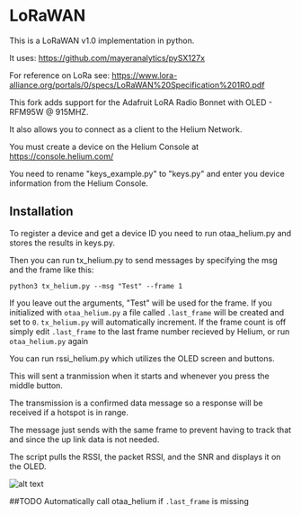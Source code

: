 # LoRaWAN
This is a LoRaWAN v1.0 implementation in python.

It uses: https://github.com/mayeranalytics/pySX127x

For reference on LoRa see: https://www.lora-alliance.org/portals/0/specs/LoRaWAN%20Specification%201R0.pdf

This fork adds support for the Adafruit LoRA Radio Bonnet with OLED - RFM95W @ 915MHZ.

It also allows you to connect as a client to the Helium Network.

You must create a device on the Helium Console at https://console.helium.com/

You need to rename "keys_example.py" to "keys.py" and enter you device information from the Helium Console.


## Installation
To register a device and get a device ID you need to run otaa_helium.py and stores the results in keys.py.

Then you can run tx_helium.py to send messages by specifying the msg and the frame like this:

    python3 tx_helium.py --msg "Test" --frame 1

If you leave out the arguments, "Test" will be used for the frame. If you initialized with `otaa_helium.py` a file called `.last_frame` will be created and set to `0`. `tx_helium.py` will automatically increment. If the frame count is off simply edit `.last_frame` to the last frame number recieved by Helium, or run `otaa_helium.py` again

You can run rssi_helium.py which utilizes the OLED screen and buttons.

This will sent a tranmission when it starts and whenever you press the middle button.

The transmission is a confirmed data message so a response will be received if a hotspot is in range.

The message just sends with the same frame to prevent having to track that and since the up link data is not needed.

The script pulls the RSSI, the packet RSSI, and the SNR and displays it on the OLED.

[pi]: pi.jpg "pi"

![alt text][pi]

##TODO
Automatically call otaa_helium if `.last_frame` is missing

